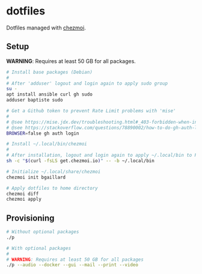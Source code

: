 # dotfiles

Dotfiles managed with [chezmoi](https://github.com/twpayne/chezmoi).

## Setup

**WARNING**: Requires at least 50 GB for all packages.

```bash
# Install base packages (Debian)
#
# After 'adduser' logout and login again to apply sudo group
su -
apt install ansible curl gh sudo
adduser baptiste sudo

# Get a Github token to prevent Rate Limit problems with 'mise'
#
# @see https://mise.jdx.dev/troubleshooting.html#_403-forbidden-when-installing-a-tool
# @see https://stackoverflow.com/questions/78890002/how-to-do-gh-auth-login-when-run-in-headless-mode#answer-78890003
BROWSER=false gh auth login

# Install ~/.local/bin/chezmoi
#
# After installation, logout and login again to apply ~/.local/bin to PATH
sh -c "$(curl -fsLS get.chezmoi.io)" -- -b ~/.local/bin

# Initialize ~/.local/share/chezmoi
chezmoi init bgaillard

# Apply dotfiles to home directory
chezmoi diff
chezmoi apply
```

## Provisioning

```bash
# Without optional packages
./p

# With optional packages
#
# WARNING: Requires at least 50 GB for all packages
./p --audio --docker --gui --mail --print --video
```
